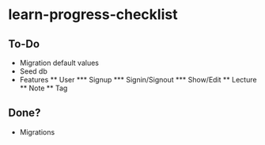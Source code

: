 # learn-progress-checklist


## To-Do

* Migration default values
* Seed db
* Features
** User
*** Signup
*** Signin/Signout
*** Show/Edit
** Lecture
** Note
** Tag


## Done?

* Migrations